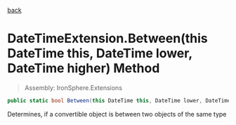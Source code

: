 ﻿

[back](/IronSphere.Extensions/types/DateTimeExtension)

# DateTimeExtension.Between(this DateTime this, DateTime lower, DateTime higher) Method

> Assembly: IronSphere.Extensions

```csharp
public static bool Between(this DateTime this, DateTime lower, DateTime higher)
```

Determines, if a convertible object is between two objects of the same type

 